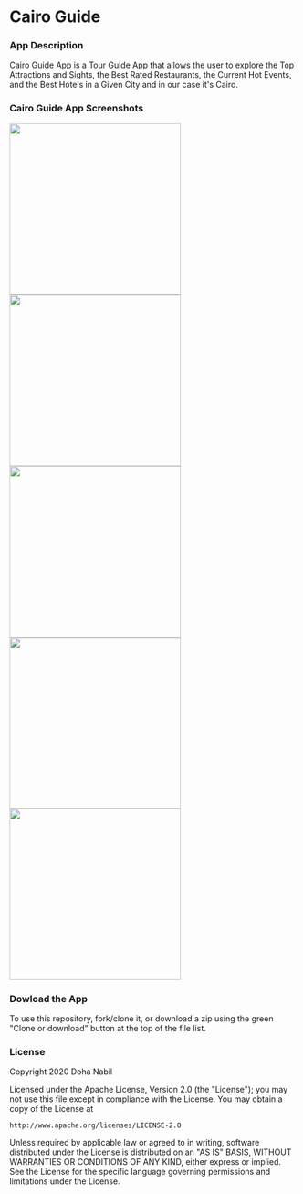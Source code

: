 # Cairo Guide

### App Description

Cairo Guide App is a Tour Guide App that allows the user to explore the Top Attractions and Sights, the Best Rated Restaurants, 
the Current Hot Events, and the Best Hotels in a Given City and in our case it's Cairo. 

### Cairo Guide App Screenshots

<img src="https://media.giphy.com/media/W3CRH6Lx4DVgsBCiKG/giphy.gif" width="300"> <img src="https://media.giphy.com/media/gczSj5e1VPnOOxrBqg/giphy.gif" width="300"> <img src="https://media.giphy.com/media/jsGzFZqsRQsnOpXPbq/giphy.gif" width="300"> <img src="https://media.giphy.com/media/U3y0krfcpIs9DXQwch/giphy.gif" width="300"> <img src="https://media.giphy.com/media/jqwzwd0OUehfKH6eVC/giphy.gif" width="300">

### Dowload the App
To use this repository, fork/clone it, or download a zip using the green "Clone or download" button at the top of the file list. 

### License

Copyright 2020 Doha Nabil

Licensed under the Apache License, Version 2.0 (the "License");
you may not use this file except in compliance with the License.
You may obtain a copy of the License at

    http://www.apache.org/licenses/LICENSE-2.0

Unless required by applicable law or agreed to in writing, software
distributed under the License is distributed on an "AS IS" BASIS,
WITHOUT WARRANTIES OR CONDITIONS OF ANY KIND, either express or implied.
See the License for the specific language governing permissions and
limitations under the License.
